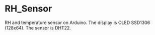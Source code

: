 # RH_Sensor
RH and temperature sensor on Arduino. The display is OLED SSD1306 (128x64). The sensor is DHT22.

